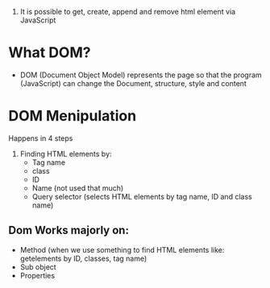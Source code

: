 1. It is possible to get, create, append and remove html element via JavaScript

# What DOM?

- DOM (Document Object Model) represents the page so that the program (JavaScript) can change the Document, structure, style and content

# DOM Menipulation
Happens in 4 steps

1. Finding HTML elements by:
    - Tag name
    - class
    - ID
    - Name (not used that much)
    - Query selector (selects HTML elements by tag name, ID and class name)

## Dom Works majorly on:

- Method (when we use something to find HTML elements like: getelements by ID, classes, tag name)
- Sub object
- Properties
